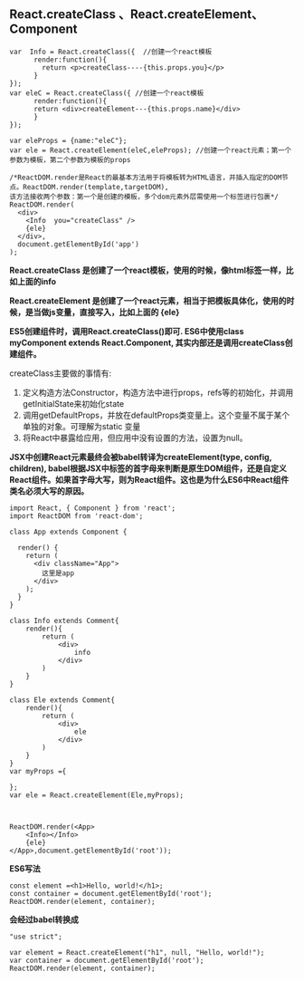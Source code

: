 ## React.createClass 、React.createElement、Component

```
var  Info = React.createClass({  //创建一个react模板
      render:function(){
        return <p>createClass----{this.props.you}</p>
      }
});
var eleC = React.createClass({ //创建一个react模板
      render:function(){
      return <div>createElement---{this.props.name}</div>
      }
});
 
var eleProps = {name:"eleC"};
var ele = React.createElement(eleC,eleProps); //创建一个react元素；第一个参数为模板，第二个参数为模板的props
 
/*ReactDOM.render是React的最基本方法用于将模板转为HTML语言，并插入指定的DOM节点。ReactDOM.render(template,targetDOM),
该方法接收两个参数：第一个是创建的模板，多个dom元素外层需使用一个标签进行包裹*/
ReactDOM.render(
  <div>
    <Info  you="createClass" />
    {ele}
  </div>,
  document.getElementById('app')
);
```
**React.createClass  是创建了一个react模板，使用的时候，像html标签一样，比如上面的info**

**React.createElement 是创建了一个react元素，相当于把模板具体化，使用的时候，是当做js变量，直接写入，比如上面的 {ele}**

**ES5创建组件时，调用React.createClass()即可. ES6中使用class myComponent extends React.Component, 其实内部还是调用createClass创建组件。**

createClass主要做的事情有:

1. 定义构造方法Constructor，构造方法中进行props，refs等的初始化，并调用getInitialState来初始化state
2. 调用getDefaultProps，并放在defaultProps类变量上。这个变量不属于某个单独的对象。可理解为static 变量
3. 将React中暴露给应用，但应用中没有设置的方法，设置为null。

**JSX中创建React元素最终会被babel转译为createElement(type, config, children), babel根据JSX中标签的首字母来判断是原生DOM组件，还是自定义React组件。如果首字母大写，则为React组件。这也是为什么ES6中React组件类名必须大写的原因。**



```
import React, { Component } from 'react';
import ReactDOM from 'react-dom';
 
class App extends Component {
  
  render() {
    return (
      <div className="App">
        这里是app
      </div>
    );
  }
}
 
class Info extends Comment{
    render(){
        return (
            <div>
                info
            </div>
        )
    }
}
 
class Ele extends Comment{
    render(){
        return (
            <div>
                ele
            </div>
        )
    }
}
var myProps ={
 
};
var ele = React.createElement(Ele,myProps);
 
 
 
ReactDOM.render(<App>
    <Info></Info>
    {ele}
</App>,document.getElementById('root'));
```
**ES6写法**
```
const element =<h1>Hello, world!</h1>;
const container = document.getElementById('root');
ReactDOM.render(element, container);
```
**会经过babel转换成**
```
"use strict";

var element = React.createElement("h1", null, "Hello, world!");
var container = document.getElementById('root');
ReactDOM.render(element, container);
```

